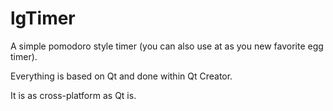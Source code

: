 # lgTimer
A simple pomodoro style timer (you can also use at as you new favorite egg timer).

Everything is based on Qt and done within Qt Creator.

It is as cross-platform as Qt is.
